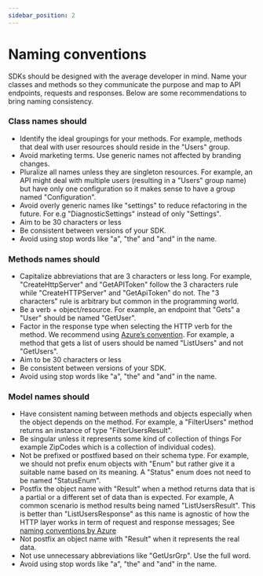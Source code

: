 ```yaml
---
sidebar_position: 2
---
```


# Naming conventions
SDKs should be designed with the average developer in mind. Name your classes and methods so they communicate the purpose and map to API endpoints, requests and responses. Below are some recommendations to bring naming consistency.

### Class names should

* Identify the ideal groupings for your methods.
For example, methods that deal with user resources should reside in the "Users" group.
* Avoid marketing terms. Use generic names not affected by branding changes.
* Pluralize all names unless they are singleton resources. 
For example, an API might deal with multiple users (resulting in a "Users" group name) but have only one configuration so it makes sense to have a group named "Configuration".
* Avoid overly generic names like "settings" to reduce refactoring in the future.
For e.g "DiagnosticSettings" instead of only "Settings".
* Aim to be 30 characters or less
* Be consistent between versions of your SDK.
* Avoid using stop words like "a", "the" and "and" in the name.

### Methods names should

* Capitalize abbreviations that are 3 characters or less long. 
For example, "CreateHttpServer" and "GetAPIToken" follow the 3 characters rule while "CreateHTTPServer" and "GetApiToken" do not. The "3 characters" rule is arbitrary but common in the programming world.
* Be a verb + object/resource. 
For example, an endpoint that "Gets" a "User" should be named "GetUser".
* Factor in the response type when selecting the HTTP verb for the method. We recommend using [Azure’s convention](https://azure.github.io/azure-sdk/general_introduction.html). 
For example, a method that gets a list of users should be named "ListUsers" and not "GetUsers".
* Aim to be 30 characters or less
* Be consistent between versions of your SDK.
* Avoid using stop words like "a", "the" and "and" in the name.

### Model names should

* Have consistent naming between methods and objects especially when the object depends on the method.
For example, a "FilterUsers" method returns an instance of type  "FilterUsersResult".
* Be singular unless it represents some kind of collection of things
For example ZipCodes which is a collection of individual codes).
* Not be prefixed or postfixed based on their schema type. 
For example, we should not prefix enum objects with "Enum" but rather give it a suitable name based on its meaning. A "Status" enum does not need to be named "StatusEnum".
* Postfix the object name with "Result" when a method returns data that is a partial or a different set of data than is expected.
For example, A common scenario is method results being named "ListUsersResult". This is better than "ListUsersResponse" as this name is agnostic of how the HTTP layer works in term of request and response messages;  See [naming conventions by Azure](https://azure.github.io/azure-sdk/general_introduction.html)
* Not postfix an object name with "Result" when it represents the real data.
* Not use unnecessary abbreviations like "GetUsrGrp". Use the full word.
* Avoid using stop words like "a", "the" and "and" in the name.
